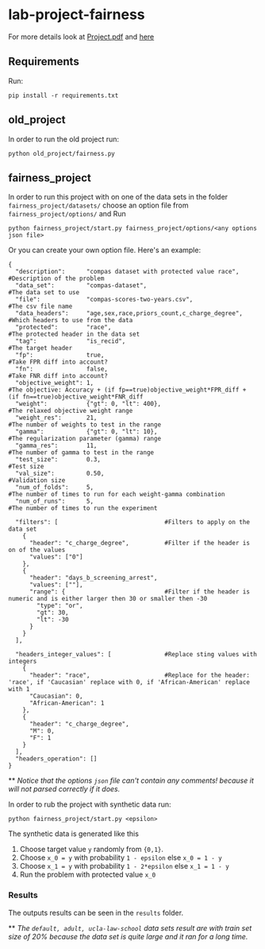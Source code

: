 # lab-project-fairness

For more details look at [Project.pdf](https://github.cs.huji.ac.il/jjgold/lab-project-fairness/blob/master/Project.pdf) and [here](https://arxiv.org/pdf/1707.00044.pdf)

## Requirements
Run:
```
pip install -r requirements.txt
```

## old_project
In order to run the old project run:
```
python old_project/fairness.py
```

## fairness_project
In order to run this project with on one of the data sets in the folder ```fairness_project/datasets/``` choose an option
file from ```fairness_project/options/``` and Run
```
python fairness_project/start.py fairness_project/options/<any options json file>
```

Or you can create your own option file. Here's an example:
```
{
  "description":      "compas dataset with protected value race",   #Description of the problem
  "data_set":         "compas-dataset",                             #The data set to use
  "file":             "compas-scores-two-years.csv",                #The csv file name
  "data_headers":     "age,sex,race,priors_count,c_charge_degree",  #Which headers to use from the data
  "protected":        "race",                                       #The protected header in the data set
  "tag":              "is_recid",                                   #The target header
  "fp":               true,                                         #Take FPR diff into account?
  "fn":               false,                                        #Take FNR diff into account?
  "objective_weight": 1,                                            #The objective: Accuracy + (if fp==true)objective_weight*FPR_diff + (if fn==true)objective_weight*FNR_diff
  "weight":           {"gt": 0, "lt": 400},                         #The relaxed objective weight range
  "weight_res":       21,                                           #The number of weights to test in the range 
  "gamma":            {"gt": 0, "lt": 10},                          #The regularization parameter (gamma) range
  "gamma_res":        11,                                           #The number of gamma to test in the range
  "test_size":        0.3,                                          #Test size
  "val_size":         0.50,                                         #Validation size
  "num_of_folds":     5,                                            #The number of times to run for each weight-gamma combination 
  "num_of_runs":      5,                                            #The number of times to run the experiment
  
  "filters": [                              #Filters to apply on the data set
    {
      "header": "c_charge_degree",          #Filter if the header is on of the values
      "values": ["0"]
    },
    {
      "header": "days_b_screening_arrest",
      "values": [""],
      "range": {                            #Filter if the header is numeric and is either larger then 30 or smaller then -30
        "type": "or",
        "gt": 30,
        "lt": -30
      }
    }
  ],

  "headers_integer_values": [               #Replace sting values with integers
    {
      "header": "race",                     #Replace for the header: 'race', if 'Caucasian' replace with 0, if 'African-American' replace with 1 
      "Caucasian": 0,
      "African-American": 1
    },
    {
      "header": "c_charge_degree",
      "M": 0,
      "F": 1
    }
  ],
  "headers_operation": []
}

```

** _Notice that the options ```json``` file can't contain any comments! because it will not parsed correctly if it does._

In order to rub the project with synthetic data run:
```
python fairness_project/start.py <epsilon>
```

The synthetic data is generated like this
1. Choose target value ```y``` randomly from ```{0,1}```.
2. Choose ```x_0 = y``` with probability ```1 - epsilon``` else ```x_0 = 1 - y```
3. Choose ```x_1 = y``` with probability ```1 - 2*epsilon``` else ```x_1 = 1 - y```
4. Run the problem with protected value ```x_0```

### Results
The outputs results can be seen in the ```results``` folder.

** _The ```default, adult, ucla-law-school``` data sets result are with train set size of 20% because the data set is quite large and it ran for a long time._


